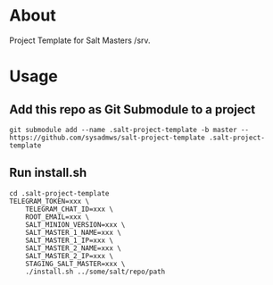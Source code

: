 # About
Project Template for Salt Masters /srv.

# Usage
## Add this repo as Git Submodule to a project

```
git submodule add --name .salt-project-template -b master -- https://github.com/sysadmws/salt-project-template .salt-project-template
```

## Run install.sh
```
cd .salt-project-template
TELEGRAM_TOKEN=xxx \
	TELEGRAM_CHAT_ID=xxx \
	ROOT_EMAIL=xxx \
	SALT_MINION_VERSION=xxx \
	SALT_MASTER_1_NAME=xxx \
	SALT_MASTER_1_IP=xxx \
	SALT_MASTER_2_NAME=xxx \
	SALT_MASTER_2_IP=xxx \
	STAGING_SALT_MASTER=xxx \
	./install.sh ../some/salt/repo/path
```
